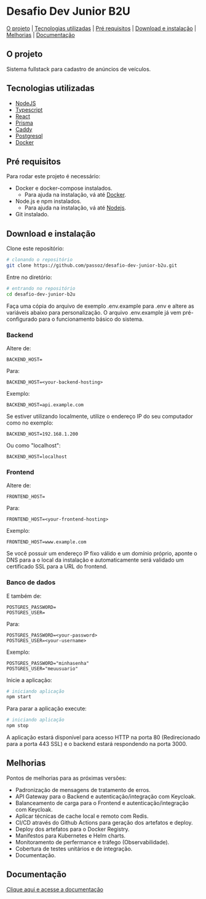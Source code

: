 # Desafio Dev Junior B2U

[O projeto](#o-projeto) |
[Tecnologias utilizadas](#tecnologias-utilizadas) |
[Pré requisitos](#pre-requisitos) |
[Download e instalação](#download-e-instalação) |
[Melhorias](#melhorias) |
[Documentação](#documentação)

## O projeto
Sistema fullstack para cadastro de anúncios de veículos.

## Tecnologias utilizadas
 * [NodeJS](https://nodejs.org)
 * [Typescript](https://www.typescriptlang.org/)
 * [React](https://reactjs.org/)
 * [Prisma](https://prisma.io)
 * [Caddy](https://caddyserver.com)
 * [Postgresql](https://postgresql.org)
 * [Docker](https://docker.com)


## Pré requisitos
Para rodar este projeto é necessário:
 * Docker e docker-compose instalados.
   * Para ajuda na instalação, vá até [Docker](https://docker.io).
 * Node.js e npm instalados.
   * Para ajuda na instalação, vá até [Nodejs](https://nodejs.org).
 * Git instalado.


## Download e instalação

Clone este repositório:

```sh
# clonando o repositório
git clone https://github.com/passoz/desafio-dev-junior-b2u.git
```

Entre no diretório:

```sh
# entrando no repositório
cd desafio-dev-junior-b2u
```
Faça uma cópia do arquivo de exemplo .env.example para .env e altere as variáveis abaixo para personalização. O arquivo .env.example já vem pré-configurado para o funcionamento básico do sistema.

### Backend
Altere de:
```
BACKEND_HOST=
```
Para:
```
BACKEND_HOST=<your-backend-hosting>
```
Exemplo:
```
BACKEND_HOST=api.example.com
```
Se estiver utilizando localmente, utilize o endereço IP do seu computador como no exemplo:
```
BACKEND_HOST=192.168.1.200
```
Ou como "localhost":
```
BACKEND_HOST=localhost
```
### Frontend
Altere de:
```
FRONTEND_HOST=
```
Para:
```
FRONTEND_HOST=<your-frontend-hosting>
```
Exemplo:
```
FRONTEND_HOST=www.example.com
```

Se você possuir um endereço IP fixo válido e um domínio próprio, aponte o DNS para a o local da instalação e automaticamente será validado um certificado SSL para a URL do frontend.

### Banco de dados
E também de:
```
POSTGRES_PASSWORD=
POSTGRES_USER=
```
Para:
```
POSTGRES_PASSWORD=<your-password>
POSTGRES_USER=<your-username>
```
Exemplo:
```
POSTGRES_PASSWORD="minhasenha"
POSTGRES_USER="meuusuario"
```

Inicie a aplicação:

```sh
# iniciando aplicação
npm start
```

Para parar a aplicação execute:

```sh
# iniciando aplicação
npm stop
```

A aplicação estará disponível para acesso HTTP na porta 80 (Redirecionado para a porta 443 SSL) e o backend estará respondendo na porta 3000.

## Melhorias
Pontos de melhorias para as próximas versôes:
  * Padronização de mensagens de tratamento de erros.
  * API Gateway para o Backend e autenticação/integração com Keycloak.
  * Balanceamento de carga para o Frontend e autenticação/integração com Keycloak.
  * Aplicar técnicas de cache local e remoto com Redis.
  * CI/CD através do Github Actions para geração dos artefatos e deploy.
  * Deploy dos artefatos para o Docker Registry.
  * Manifestos para Kubernetes e Helm charts.
  * Monitoramento de perfermance e tráfego (Observabilidade).
  * Cobertura de testes unitários e de integração.
  * Documentação.
  

## Documentação

[Clique aqui e acesse a documentação](https://passoz.github.io/desafio-dev-junior-b2u/)